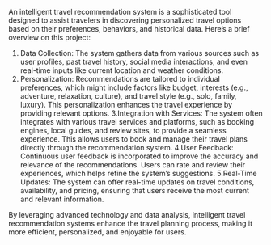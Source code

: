 An intelligent travel recommendation system is a sophisticated tool designed to assist travelers in discovering personalized travel options based on their preferences, behaviors, and historical data. Here’s a brief overview on this project:
1.  Data Collection: The system gathers data from various sources such as user profiles, past travel history, social media interactions, and even real-time inputs like current location and weather conditions.
2. Personalization: Recommendations are tailored to individual preferences, which might include factors like budget, interests (e.g., adventure, relaxation, culture), and travel style (e.g., solo, family, luxury). This personalization enhances the travel experience by providing relevant options.
3.Integration with Services: The system often integrates with various travel services and platforms, such as booking engines, local guides, and review sites, to provide a seamless experience. This allows users to book and manage their travel plans directly through the recommendation system.
4.User Feedback: Continuous user feedback is incorporated to improve the accuracy and relevance of the recommendations. Users can rate and review their experiences, which helps refine the system’s suggestions.
5.Real-Time Updates: The system can offer real-time updates on travel conditions, availability, and pricing, ensuring that users receive the most current and relevant information.

By leveraging advanced technology and data analysis, intelligent travel recommendation systems enhance the travel planning process, making it more efficient, personalized, and enjoyable for users.
